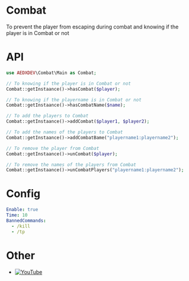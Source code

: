 # Combat
To prevent the player from escaping during combat and knowing if the player is in Combat or not

# API
```php
use AEDXDEV\Combat\Main as Combat;

// To knowing if the player is in Combat or not
Combat::getInstaance()->hasCombat($player);

// To knowing if the playername is in Combat or not
Combat::getInstaance()->hasCombatName($name);

// To add the players to Combat
Combat::getInstaance()->addCombat($player1, $player2);

// To add the names of the players to Combat
Combat::getInstaance()->addCombatBame("playername1:playername2");

// To remove the player from Combat
Combat::getInstaance()->unCombat($player);

// To remove the names of the players from Combat
Combat::getInstaance()->unCombatPlayers("playername1:playername2");
```

# Config
```yaml
Enable: true
Time: 10
BannedCommands:
  - /kill
  - /tp
```

# Other
- [![YouTube](https://youtube.com/@AEDXDEV)](https://youtube.com/@AEDXDEV)
